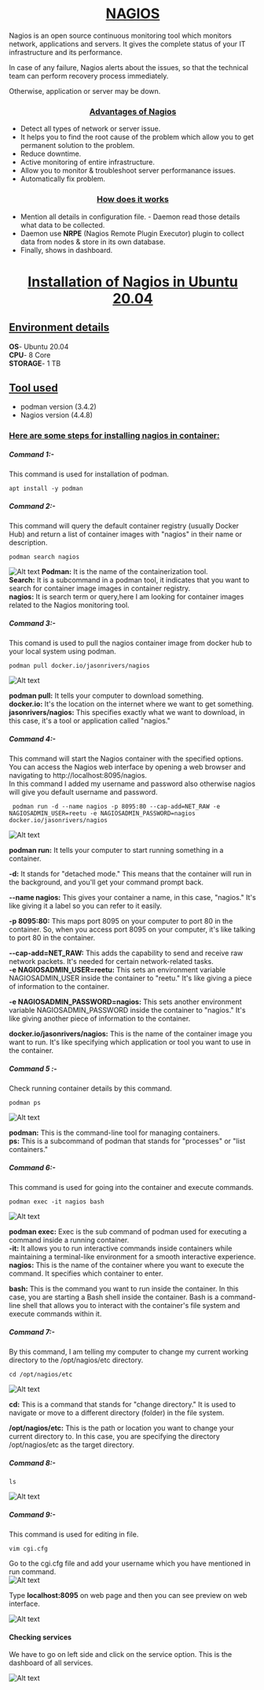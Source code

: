 <u><h1 style="text-align:center"> NAGIOS</h1></u>
Nagios is an open source continuous monitoring tool which monitors network, applications and servers. It gives the complete status of your IT infrastructure and its performance.

In case of any failure, Nagios alerts about the issues, so that the technical team can perform recovery process immediately.

Otherwise, application or server may be down.

<u><h3
style="text-align:center">Advantages of Nagios </h3></u>

- Detect all types of network or server issue.
- It helps you to find the root cause of the problem which allow you to get permanent solution to the problem.
- Reduce downtime.
- Active monitoring of entire infrastructure.
- Allow you to monitor & troubleshoot server performanance issues.
- Automatically fix problem.
   
<u><h3 style="text-align:center">How does it works </h3></u>

- Mention all details in configuration file. - Daemon read those details what data to be collected.
- Daemon use **NRPE** (Nagios Remote Plugin Executor) plugin to collect data from nodes & store in its own database.
- Finally, shows in dashboard.
  
<u><h1 style="text-align:center">Installation of Nagios in Ubuntu 20.04 </h1></u>

<u><h2 >Environment details </h2></u>
**OS**- Ubuntu 20.04</br>
**CPU**- 8 Core</br>
**STORAGE**- 1 TB</br>

<u><h2 >Tool used </h2></u>

- podman version (3.4.2)
- Nagios version (4.4.8)
  
<u><h3 >Here are some steps for installing nagios in container: </h3></u>

##### Command 1:-
This command is used for installation of podman.
```
apt install -y podman
```
##### Command 2:-
This command will query the default container registry (usually Docker Hub) and return a list of container images with "nagios" in their name or description.
```
podman search nagios
```
![Alt text](image-fotor-20230909690.png)
**Podman:** It is the name of the containerization tool.</br>
**Search:** It is a subcommand in a podman tool, it indicates that you want to search for container image images in container registry.</br>
**nagios:** It is search term or query,here I am  looking for container images related to the Nagios monitoring tool.</br>

##### Command 3:-
This comand is used to pull the nagios container image from docker hub to your local system using podman.
```
podman pull docker.io/jasonrivers/nagios  
```
![Alt text](<Screenshot from 2023-09-04 20-07-24-fotor-2023090962043.png>)

**podman pull:** It tells your computer to download something.</br>
**docker.io:** It's the location on the internet where we want to get something.</br>
**jasonrivers/nagios:** This specifies exactly what we want to download, in this case, it's a tool or application called "nagios."



##### Command 4:- 
This command will start the Nagios container with the specified options. You can access the Nagios web interface by opening a web browser and navigating to http://localhost:8095/nagios.</br> 
In this command I added my username and password also otherwise nagios will give you default username and password.

```
 podman run -d --name nagios -p 8095:80 --cap-add=NET_RAW -e NAGIOSADMIN_USER=reetu -e NAGIOSADMIN_PASSWORD=nagios docker.io/jasonrivers/nagios
 ```
![Alt text](run-fotor-2023090963145-fotor-2023090911117.png)

**podman run:** It tells your computer to start running something in a container.

**-d:** It stands for "detached mode." This means that the container will run in the background, and you'll get your command prompt back.

**--name nagios:** This gives your container a name, in this case, "nagios." It's like giving it a label so you can refer to it easily.

**-p 8095:80:** This maps port 8095 on your computer to port 80 in the container. So, when you access port 8095 on your computer, it's like talking to port 80 in the container.

**--cap-add=NET_RAW:** This adds the capability to send and receive raw network packets. It's needed for certain network-related tasks.</br
                                                                                                                                          >
**-e NAGIOSADMIN_USER=reetu:** This sets an environment variable NAGIOSADMIN_USER inside the container to "reetu." It's like giving a piece of information to the container.

**-e NAGIOSADMIN_PASSWORD=nagios:** This sets another environment variable NAGIOSADMIN_PASSWORD inside the container to "nagios." It's like giving another piece of information to the container.

**docker.io/jasonrivers/nagios:** This is the name of the container image you want to run. It's like specifying which application or tool you want to use in the container.

##### Command 5 :-
 Check running container details by this command.
 ```
podman ps
```
![Alt text](<podman ps-fotor-20230909105549.png>)

**podman:** This is the command-line tool for managing containers.</br>
**ps:** This is a subcommand of podman that stands for "processes" or "list containers."

##### Command 6:-
This command is used for going into the container and execute commands.
```
podman exec -it nagios bash
```
![Alt text](<Screenshot from 2023-09-09 11-03-36-fotor-202309091163.png>)

**podman exec:** Exec is the sub command of podman used for executing a command inside a running container.</br>
**-it:** It allows you to run interactive commands inside containers while maintaining a terminal-like environment for a smooth interactive experience.</br>
**nagios:** This is the name of the container where you want to execute the command. It specifies which container to enter.</br>

**bash:** This is the command you want to run inside the container. In this case, you are starting a Bash shell inside the container. Bash is a command-line shell that allows you to interact with the container's file system and execute commands within it.

##### Command 7:-
By this command, I am telling my computer to change my current working directory to the /opt/nagios/etc directory.

```
cd /opt/nagios/etc
```

![Alt text](<Screenshot from 2023-09-09 11-08-52-fotor-20230909111153.png>)

**cd:** This is a command that stands for "change directory." It is used to navigate or move to a different directory (folder) in the file system.</br>

**/opt/nagios/etc:** This is the path or location you want to change your current directory to. In this case, you are specifying the directory /opt/nagios/etc as the target directory.</br>

##### Command 8:-
```
ls
```
![Alt text](<Screenshot from 2023-09-09 11-13-39-fotor-20230909113319.png>)


##### Command 9:-
This command is used  for editing in file.

```
vim cgi.cfg
```

Go to the cgi.cfg file and add your username which you have mentioned in run command.</BR>
![Alt text](<Screenshot from 2023-09-09 11-53-29-fotor-20230909115510-fotor-2023090912821.png>)



Type **localhost:8095** on web page and then you can see preview on web interface.</br>

![Alt text](<Screenshot from 2023-09-08 11-34-20.png>) 

#### Checking services
We have to go on left side and click on the service option.
This is the dashboard of all services.</br>





 

![Alt text](<Screenshot from 2023-09-08 23-30-45.png>)
